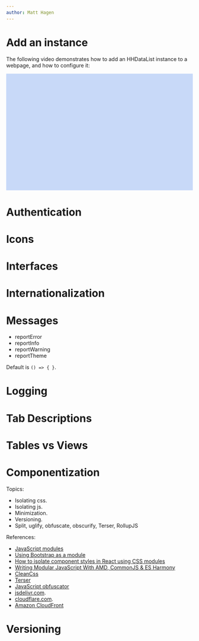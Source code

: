 ```yaml
---
author: Matt Hagen
---
```


# Add an instance

The following video demonstrates how to add an HHDataList instance to a webpage, and how to configure it:

<p><img src="img-800.png" class="img-fluid" width=560 height=315 loading="lazy"></p>

# Authentication

# Icons

# Interfaces

# Internationalization

# Messages

* reportError
* reportInfo
* reportWarning
* reportTheme

Default is `() => { }`.

# Logging

# Tab Descriptions

# Tables vs Views

# Componentization

Topics:

* Isolating css.
* Isolating js.
* Minimization.
* Versioning.
* Split, uglify, obfuscate, obscurify, Terser, RollupJS

References:

* [JavaScript modules](https://developer.mozilla.org/en-US/docs/Web/JavaScript/Guide/Modules)
* [Using Bootstrap as a module](https://getbootstrap.com/docs/5.0/getting-started/javascript/#using-bootstrap-as-a-module)
* [How to isolate component styles in React using CSS modules](https://dev.to/eransakal/how-to-isolate-component-styles-in-react-using-css-modules-mkm)
* [Writing Modular JavaScript With AMD, CommonJS & ES Harmony](https://addyosmani.com/writing-modular-js/)
* [CleanCss](https://www.npmjs.com/package/clean-css)
* [Terser](https://www.npmjs.com/package/terser)
* [JavaScript obfuscator](https://www.npmjs.com/package/javascript-obfuscator)
* [jsdelivr.com](https://www.jsdelivr.com/).
* [cloudflare.com](https://www.cloudflare.com/).
* [Amazon CloudFront](https://docs.aws.amazon.com/AmazonCloudFront/latest/DeveloperGuide/Introduction.html)

# Versioning

